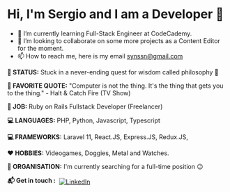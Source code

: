 # Hi, I'm Sergio and I am a Developer  :wave:


- 🌱 I’m currently learning Full-Stack Engineer at CodeCademy.
- 💞️ I’m looking to collaborate on some more projects as a Content Editor for the moment.
- 📫 How to reach me, here is my email synssn@gmail.com

**🤔 STATUS:**  Stuck in a never-ending quest for wisdom called philosophy :seedling:

**🐝 FAVORITE QUOTE:**  "Computer is not the thing. It's the thing that gets you to the thing." - Halt & Catch Fire (TV Show)

**💎 JOB:** Ruby on Rails Fullstack Developer (Freelancer) 

**💻 LANGUAGES:** PHP, Python, Javascript, Typescript

**💻 FRAMEWORKS:** Laravel 11, React.JS, Express.JS, Redux.JS, 

**❤️ HOBBIES:** Videogames, Doggies, Metal and Watches.

**🏢 ORGANISATION:** I'm currently searching for a full-time position 😉

**:mailbox_with_mail: Get in touch :** 
<a href="https://www.linkedin.com/in/sergio-santamaria-nora/"  target="_blank">
  <img src="https://raw.githubusercontent.com/MikeCodesDotNET/MikeCodesDotNET/a8abbf37441f3253f74ea255a47f289208d7568c/Resources/linkedIn.svg" alt="LinkedIn" style="vertical-align:top; margin:4px">
</a>



<!---
SergioSNW/SergioSNW is a ✨ special ✨ repository because its `README.md` (this file) appears on your GitHub profile.
You can click the Preview link to take a look at your changes.
--->
